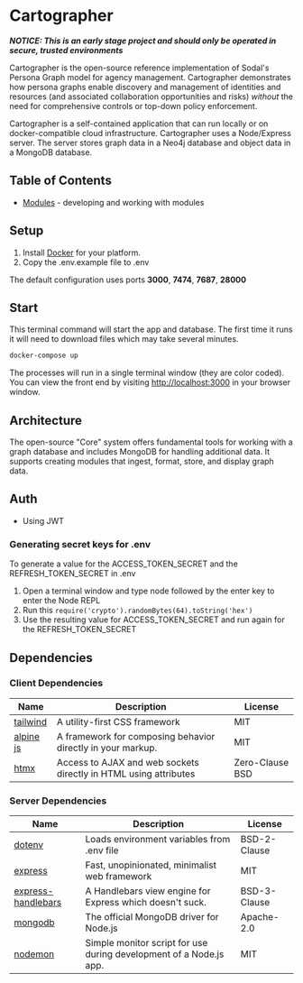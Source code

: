 # Cartographer

***NOTICE: This is an early stage project and should only be operated in secure, trusted environments***

Cartographer is the open-source reference implementation of Sodal's Persona Graph model for agency management. Cartographer demonstrates how persona graphs enable discovery and management of identities and resources (and associated collaboration opportunities and risks) *without* the need for comprehensive controls or top-down policy enforcement.

Cartographer is a self-contained application that can run locally or on docker-compatible cloud infrastructure. Cartographer uses a Node/Express server. The server stores graph data in a Neo4j database and object data in a MongoDB database.

## Table of Contents

- [Modules](docs/modules.md) - developing and working with modules

## Setup

1. Install [Docker](https://docker.com) for your platform.
2. Copy the .env.example file to .env

The default configuration uses ports **3000**, **7474**, **7687**, **28000**

## Start

This terminal command will start the app and database. The first time it runs it will need to download files which may take several minutes.

``` bash
docker-compose up
```

The processes will run in a single terminal window (they are color coded). You can view the front end by visiting <http://localhost:3000> in your browser window.

## Architecture

The open-source "Core" system offers fundamental tools for working with a graph database and includes MongoDB for handling additional data. It supports creating modules that ingest, format, store, and display graph data.

## Auth

- Using JWT

### Generating secret keys for .env

To generate a value for the ACCESS_TOKEN_SECRET and the REFRESH_TOKEN_SECRET in .env

  1. Open a terminal window and type node followed by the enter key to enter the Node REPL
  2. Run this `require('crypto').randomBytes(64).toString('hex')`
  3. Use the resulting value for ACCESS_TOKEN_SECRET and run again for the REFRESH_TOKEN_SECRET

## Dependencies

### Client Dependencies

Name | Description | License
---- | ----------- | -------
[tailwind](https://www.tailwindcss.com)|A utility-first CSS framework|MIT
[alpine js](http://https://alpinejs.dev)|A framework for composing behavior directly in your markup.|MIT
[htmx](https://https://htmx.org)|Access to AJAX and web sockets directly in HTML using attributes|Zero-Clause BSD

### Server Dependencies

Name | Description | License
---- | ----------- | -------
[dotenv](https://github.com/motdotla/dotenv#readme)|Loads environment variables from .env file|BSD-2-Clause
[express](http://expressjs.com/)|Fast, unopinionated, minimalist web framework|MIT
[express-handlebars](https://github.com/express-handlebars/express-handlebars)|A Handlebars view engine for Express which doesn't suck.|BSD-3-Clause
[mongodb](https://github.com/mongodb/node-mongodb-native)|The official MongoDB driver for Node.js|Apache-2.0
[nodemon](https://nodemon.io)|Simple monitor script for use during development of a Node.js app.|MIT
